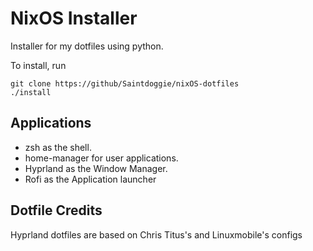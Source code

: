 # NixOS Installer

Installer for my dotfiles using python.

To install, run 

```
git clone https://github/Saintdoggie/nixOS-dotfiles
./install
```



## Applications
* zsh as the shell.
* home-manager for user applications.
* Hyprland as the Window Manager.
* Rofi as the Application launcher 

## Dotfile Credits
Hyprland dotfiles are based on Chris Titus's and Linuxmobile's configs
